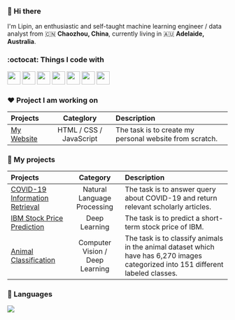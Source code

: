 ### 👋 Hi there 

I'm Lipin, an enthusiastic and self-taught machine learning engineer / data analyst  from 🇨🇳 **Chaozhou, China**, currently living in 🇦🇺 **Adelaide, Australia**.

### :octocat: Things I code with
<img height=30 src="https://github.com/guolipin/guolipin/assets/134791744/a95949ca-3118-417f-97d5-d67f56a45bf5">
<img height=30 src="https://github.com/guolipin/guolipin/assets/134791744/3806df9c-6e8e-484e-95a6-cee35f2d01c1">
<img height=30 src="https://github.com/guolipin/guolipin/assets/134791744/2ecf6e42-bf87-4dc9-9c42-e6a72ef908f4">
<img height=30 src="https://github.com/guolipin/guolipin/assets/134791744/b7319b7a-393d-4034-ab78-772e3833ca8b">
<img height=30 src="https://github.com/guolipin/guolipin/assets/134791744/21dd8e64-19b9-4311-b9f9-17e62db82182">
<img height=30 src="https://github.com/guolipin/guolipin/assets/134791744/897dcde7-1fed-45dc-b00f-cad366ae210d">
<img height=30 src="https://github.com/guolipin/guolipin/assets/134791744/3abfa8ea-7d54-41da-a3a2-ee3e41611a5e">

### ❤️ Project I am working on
|  Projects | Categlory |    Description     |
| :---       |    :----:   |   :--- |
| [My Website](https://github.com/guolipin/guolipin.github.io)   | HTML / CSS / JavaScript | The task is to create my personal website from scratch. |

### 🌻 My projects
|  Projects | Category |    Description     |
| :---       |    :----:   |   :--- |
| [COVID-19 Information Retrieval](https://github.com/guolipin/search_engine)   | Natural Language Processing | The task is to answer query about COVID-19 and return relevant scholarly articles.  |
| [IBM Stock Price Prediction](https://github.com/guolipin/IBM_stock_prediction)   | Deep Learning | The task is to predict a short-term stock price of IBM. |
| [Animal Classification](https://github.com/guolipin/animal_classification) | Computer Vision /<br> Deep Learning| The task is to classify animals in the animal dataset which have has 6,270 images categorized into 151 different labeled classes.|

### 🎄 Languages
<img src="https://github-readme-stats.vercel.app/api/top-langs?username=guolipin"/> 
